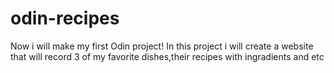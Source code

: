 # odin-recipes
Now i will make my first Odin project!
In this project i will create a website that will record 3 of my favorite dishes,their recipes with ingradients and etc